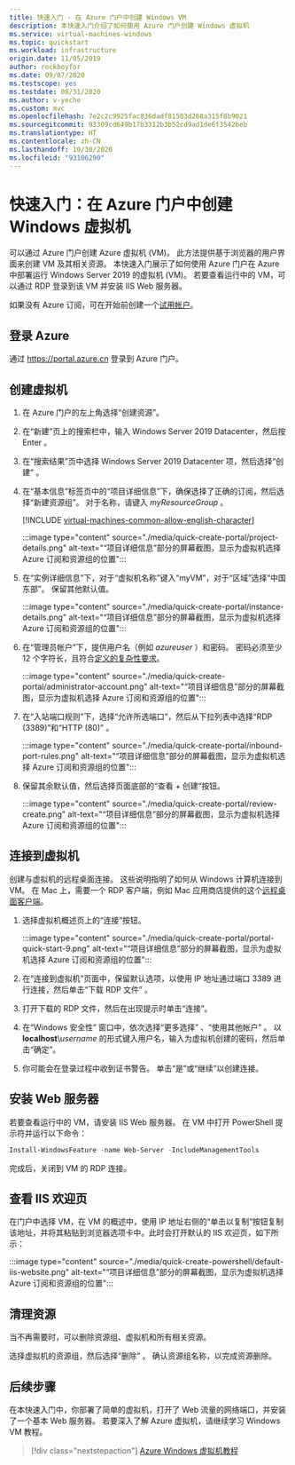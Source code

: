 ```yaml
---
title: 快速入门 - 在 Azure 门户中创建 Windows VM
description: 本快速入门介绍了如何使用 Azure 门户创建 Windows 虚拟机
ms.service: virtual-machines-windows
ms.topic: quickstart
ms.workload: infrastructure
origin.date: 11/05/2019
author: rockboyfor
ms.date: 09/07/2020
ms.testscope: yes
ms.testdate: 08/31/2020
ms.author: v-yeche
ms.custom: mvc
ms.openlocfilehash: 7e2c2c9925fac836dadf81503d268a315f8b9021
ms.sourcegitcommit: 93309cd649b17b3312b3b52cd9ad1de6f3542beb
ms.translationtype: HT
ms.contentlocale: zh-CN
ms.lasthandoff: 10/30/2020
ms.locfileid: "93106290"
---
```

# <a name="quickstart-create-a-windows-virtual-machine-in-the-azure-portal"></a>快速入门：在 Azure 门户中创建 Windows 虚拟机

可以通过 Azure 门户创建 Azure 虚拟机 (VM)。 此方法提供基于浏览器的用户界面来创建 VM 及其相关资源。 本快速入门展示了如何使用 Azure 门户在 Azure 中部署运行 Windows Server 2019 的虚拟机 (VM)。 若要查看运行中的 VM，可以通过 RDP 登录到该 VM 并安装 IIS Web 服务器。

如果没有 Azure 订阅，可在开始前创建一个[试用帐户](https://www.azure.cn/pricing/1rmb-trial)。

## <a name="sign-in-to-azure"></a>登录 Azure

通过 https://portal.azure.cn 登录到 Azure 门户。

## <a name="create-virtual-machine"></a>创建虚拟机

<!--MOONCAKE CUSTOMIZATION TILL ON 08/31/2020-->
<!--NOTICE: THERE ARE NO `Windows Server 2019 Datacenter` IMAGE OPTION WHEN FOLLOWING GLOBAL ROUTINE-->

1. 在 Azure 门户的左上角选择“创建资源”。

1. 在“新建”页上的搜索栏中，输入 Windows Server 2019 Datacenter，然后按 Enter 。

1. 在“搜索结果”页中选择 Windows Server 2019 Datacenter 项，然后选择“创建” 。 

1. 在“基本信息”标签页中的“项目详细信息”下，确保选择了正确的订阅，然后选择“新建资源组”。 对于名称，请键入 *myResourceGroup* 。 

    [!INCLUDE [virtual-machines-common-allow-english-character](../../../includes/virtual-machines-common-allow-english-character-chenye.md)]

    :::image type="content" source="./media/quick-create-portal/project-details.png" alt-text="“项目详细信息”部分的屏幕截图，显示为虚拟机选择 Azure 订阅和资源组的位置":::

1. 在“实例详细信息”下，对于“虚拟机名称”键入“myVM”，对于“区域”选择“中国东部”。 保留其他默认值。

    <!--Not Available on and then choose *Windows Server 2019 Datacenter* for the **Image**-->
    <!--MOONCAKE CUSTOMIZATION TILL ON 08/31/2020-->
    <!--NOTICE: THERE ARE NO `Windows Server 2019 Datacenter` OPTION WHEN FOLLOWING GLOBAL ROUTINE-->
    
    :::image type="content" source="./media/quick-create-portal/instance-details.png" alt-text="“项目详细信息”部分的屏幕截图，显示为虚拟机选择 Azure 订阅和资源组的位置":::

1. 在“管理员帐户”下，提供用户名（例如 *azureuser* ）和密码。 密码必须至少 12 个字符长，且符合[定义的复杂性要求](faq.md#what-are-the-password-requirements-when-creating-a-vm)。

    :::image type="content" source="./media/quick-create-portal/administrator-account.png" alt-text="“项目详细信息”部分的屏幕截图，显示为虚拟机选择 Azure 订阅和资源组的位置":::

1. 在“入站端口规则”下，选择“允许所选端口”，然后从下拉列表中选择“RDP (3389)”和“HTTP (80)”   。

    :::image type="content" source="./media/quick-create-portal/inbound-port-rules.png" alt-text="“项目详细信息”部分的屏幕截图，显示为虚拟机选择 Azure 订阅和资源组的位置":::

1. 保留其余默认值，然后选择页面底部的“查看 + 创建”按钮。

    :::image type="content" source="./media/quick-create-portal/review-create.png" alt-text="“项目详细信息”部分的屏幕截图，显示为虚拟机选择 Azure 订阅和资源组的位置":::

## <a name="connect-to-virtual-machine"></a>连接到虚拟机

创建与虚拟机的远程桌面连接。 这些说明指明了如何从 Windows 计算机连接到 VM。 在 Mac 上，需要一个 RDP 客户端，例如 Mac 应用商店提供的这个[远程桌面客户端](https://apps.apple.com/app/microsoft-remote-desktop/id1295203466?mt=12)。

1. 选择虚拟机概述页上的“连接”按钮。 

    :::image type="content" source="./media/quick-create-portal/portal-quick-start-9.png" alt-text="“项目详细信息”部分的屏幕截图，显示为虚拟机选择 Azure 订阅和资源组的位置":::

2. 在“连接到虚拟机”页面中，保留默认选项，以使用 IP 地址通过端口 3389 进行连接，然后单击“下载 RDP 文件” 。

2. 打开下载的 RDP 文件，然后在出现提示时单击“连接”。 

3. 在“Windows 安全性”  窗口中，依次选择“更多选择”  、“使用其他帐户”  。 以 **localhost**\\*username* 的形式键入用户名，输入为虚拟机创建的密码，然后单击“确定”。

4. 你可能会在登录过程中收到证书警告。 单击“是”或“继续”以创建连接。 

## <a name="install-web-server"></a>安装 Web 服务器

若要查看运行中的 VM，请安装 IIS Web 服务器。 在 VM 中打开 PowerShell 提示符并运行以下命令：

```powershell
Install-WindowsFeature -name Web-Server -IncludeManagementTools
```

完成后，关闭到 VM 的 RDP 连接。

## <a name="view-the-iis-welcome-page"></a>查看 IIS 欢迎页

在门户中选择 VM，在 VM 的概述中，使用 IP 地址右侧的“单击以复制”按钮复制该地址，并将其粘贴到浏览器选项卡中。此时会打开默认的 IIS 欢迎页，如下所示：

:::image type="content" source="./media/quick-create-powershell/default-iis-website.png" alt-text="“项目详细信息”部分的屏幕截图，显示为虚拟机选择 Azure 订阅和资源组的位置":::

## <a name="clean-up-resources"></a>清理资源

当不再需要时，可以删除资源组、虚拟机和所有相关资源。 

选择虚拟机的资源组，然后选择“删除”  。 确认资源组名称，以完成资源删除。

## <a name="next-steps"></a>后续步骤

在本快速入门中，你部署了简单的虚拟机，打开了 Web 流量的网络端口，并安装了一个基本 Web 服务器。 若要深入了解 Azure 虚拟机，请继续学习 Windows VM 教程。

> [!div class="nextstepaction"]
> [Azure Windows 虚拟机教程](./tutorial-manage-vm.md)

<!-- Update_Description: update meta properties, wording update, update link -->
